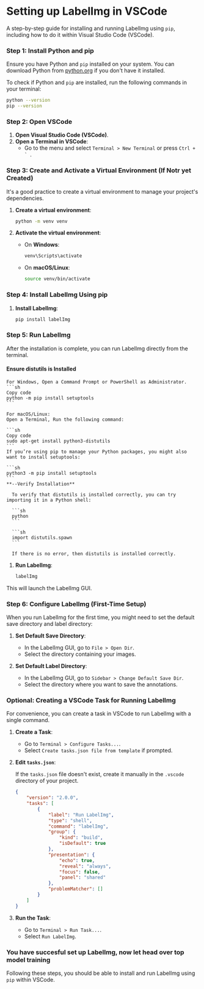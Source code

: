 # Setting up LabelImg in VSCode

A step-by-step guide for installing and running LabelImg using `pip`, including how to do it within Visual Studio Code (VSCode).

### Step 1: Install Python and pip

Ensure you have Python and `pip` installed on your system. You can download Python from [python.org](https://www.python.org/downloads/) if you don't have it installed.

To check if Python and `pip` are installed, run the following commands in your terminal:

```sh
python --version
pip --version
```

### Step 2: Open VSCode

1. **Open Visual Studio Code (VSCode)**.
2. **Open a Terminal in VSCode**:
   - Go to the menu and select `Terminal > New Terminal` or press ``Ctrl + ` ``.

### Step 3: Create and Activate a Virtual Environment (If Notr yet Created)

It's a good practice to create a virtual environment to manage your project's dependencies.

1. **Create a virtual environment**:
   ```sh
   python -m venv venv
   ```

2. **Activate the virtual environment**:
   - On **Windows**:
     ```sh
     venv\Scripts\activate
     ```
   - On **macOS/Linux**:
     ```sh
     source venv/bin/activate
     ```

### Step 4: Install LabelImg Using pip

1. **Install LabelImg**:
   ```sh
   pip install labelImg
   ```

### Step 5: Run LabelImg

After the installation is complete, you can run LabelImg directly from the terminal.

#### Ensure distutils is Installed
    For Windows, Open a Command Prompt or PowerShell as Administrator.
    ```sh
    Copy code
    python -m pip install setuptools
    ```

    For macOS/Linux:
    Open a Terminal, Run the following command:

    ```sh
    Copy code
    sudo apt-get install python3-distutils
    ```
    If you’re using pip to manage your Python packages, you might also want to install setuptools:

    ```sh
    python3 -m pip install setuptools
    ```
    **--Verify Installation**

      To verify that distutils is installed correctly, you can try importing it in a Python shell:

      ```sh
      python
      ```

      ```sh
      import distutils.spawn
      ```
      
      If there is no error, then distutils is installed correctly.
    
1. **Run LabelImg**:
   ```sh
   labelImg
   ```

This will launch the LabelImg GUI.

### Step 6: Configure LabelImg (First-Time Setup)

When you run LabelImg for the first time, you might need to set the default save directory and label directory:

1. **Set Default Save Directory**:
   - In the LabelImg GUI, go to `File > Open Dir`.
   - Select the directory containing your images.

2. **Set Default Label Directory**:
   - In the LabelImg GUI, go to `Sidebar > Change Default Save Dir`.
   - Select the directory where you want to save the annotations.

### Optional: Creating a VSCode Task for Running LabelImg

For convenience, you can create a task in VSCode to run LabelImg with a single command.

1. **Create a Task**:
   - Go to `Terminal > Configure Tasks...`.
   - Select `Create tasks.json file from template` if prompted.

2. **Edit `tasks.json`**:

   If the `tasks.json` file doesn't exist, create it manually in the `.vscode` directory of your project.

   ```json
   {
       "version": "2.0.0",
       "tasks": [
           {
               "label": "Run LabelImg",
               "type": "shell",
               "command": "labelImg",
               "group": {
                   "kind": "build",
                   "isDefault": true
               },
               "presentation": {
                   "echo": true,
                   "reveal": "always",
                   "focus": false,
                   "panel": "shared"
               },
               "problemMatcher": []
           }
       ]
   }
   ```

3. **Run the Task**:
   - Go to `Terminal > Run Task...`.
   - Select `Run LabelImg`.

### You have succesful set up LabelImg, now let head over top model training

Following these steps, you should be able to install and run LabelImg using `pip` within VSCode. 

